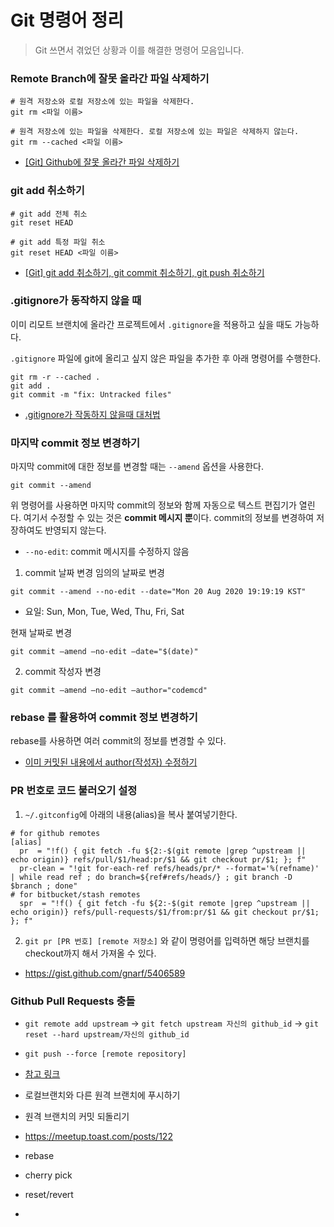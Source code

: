 # Git 명령어 정리
> Git 쓰면서 겪었던 상황과 이를 해결한 명령어 모음입니다.

### Remote Branch에 잘못 올라간 파일 삭제하기

```
# 원격 저장소와 로컬 저장소에 있는 파일을 삭제한다.
git rm <파일 이름>

# 원격 저장소에 있는 파일을 삭제한다. 로컬 저장소에 있는 파일은 삭제하지 않는다.
git rm --cached <파일 이름>
```

- [[Git] Github에 잘못 올라간 파일 삭제하기](https://gmlwjd9405.github.io/2018/05/17/git-delete-incorrect-files.html)

### git add 취소하기

```
# git add 전체 취소
git reset HEAD

# git add 특정 파일 취소
git reset HEAD <파일 이름>
```

- [[Git] git add 취소하기, git commit 취소하기, git push 취소하기](https://gmlwjd9405.github.io/2018/05/25/git-add-cancle.html)

### .gitignore가 동작하지 않을 때
이미 리모트 브랜치에 올라간 프로젝트에서 `.gitignore`을 적용하고 싶을 때도 가능하다.

`.gitignore` 파일에 git에 올리고 싶지 않은 파일을 추가한 후 아래 명령어를 수행한다.

```
git rm -r --cached .
git add .
git commit -m "fix: Untracked files"
```

- [.gitignore가 작동하지 않을때 대처법](https://jojoldu.tistory.com/307)

### 마지막 commit 정보 변경하기
마지막 commit에 대한 정보를 변경할 때는 `--amend` 옵션을 사용한다.

```
git commit --amend
```

위 명령어를 사용하면 마지막 commit의 정보와 함께 자동으로 텍스트 편집기가 열린다. 여기서 수정할 수 있는 것은 **commit 메시지 뿐**이다. commit의 정보를 변경하여 저장하여도 반영되지 않는다.

- `--no-edit`: commit 메시지를 수정하지 않음

1. commit 날짜 변경
임의의 날짜로 변경

```
git commit --amend --no-edit --date="Mon 20 Aug 2020 19:19:19 KST"
```

- 요일: Sun, Mon, Tue, Wed, Thu, Fri, Sat

현재 날짜로 변경

```
git commit —amend —no-edit —date="$(date)"
```

2. commit 작성자 변경

```
git commit —amend —no-edit —author="codemcd"
```

### rebase 를 활용하여 commit 정보 변경하기
rebase를 사용하면 여러 commit의 정보를 변경할 수 있다.

- [이미 커밋된 내용에서 author(작성자) 수정하기](https://jojoldu.tistory.com/120)

### PR 번호로 코드 불러오기 설정
1. `~/.gitconfig`에 아래의 내용(alias)을 복사 붙여넣기한다.

```
# for github remotes
[alias]
  pr  = "!f() { git fetch -fu ${2:-$(git remote |grep ^upstream || echo origin)} refs/pull/$1/head:pr/$1 && git checkout pr/$1; }; f"
  pr-clean = "!git for-each-ref refs/heads/pr/* --format='%(refname)' | while read ref ; do branch=${ref#refs/heads/} ; git branch -D $branch ; done"
# for bitbucket/stash remotes
  spr  = "!f() { git fetch -fu ${2:-$(git remote |grep ^upstream || echo origin)} refs/pull-requests/$1/from:pr/$1 && git checkout pr/$1; }; f"
```

2. `git pr [PR 번호] [remote 저장소]` 와 같이 명령어를 입력하면 해당 브랜치를 checkout까지 해서 가져올 수 있다.

- <https://gist.github.com/gnarf/5406589>

### Github Pull Requests 충돌
- `git remote add upstream` -> `git fetch upstream 자신의 github_id` -> `git reset --hard upstream/자신의 github_id`
- `git push --force [remote repository]`
- [참고 링크](https://planbs.tistory.com/entry/Git-Pull-request%EC%97%90%EC%84%9C-%EB%B0%9C%EC%83%9D%ED%95%98%EB%8A%94-%EC%B6%A9%EB%8F%8C-%ED%95%B4%EA%B2%B0%ED%95%98%EA%B8%B0)

- 로컬브랜치와 다른 원격 브랜치에 푸시하기
- 원격 브랜치의 커밋 되돌리기
- <https://meetup.toast.com/posts/122>
- rebase
- cherry pick
- reset/revert
-